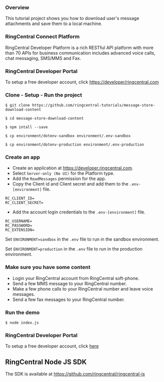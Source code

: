 ### Overview
This tutorial project shows you how to download user's message attachments and save them to a local machine.

### RingCentral Connect Platform
RingCentral Developer Platform is a rich RESTful API platform with more than 70 APIs for business communication includes advanced voice calls, chat messaging, SMS/MMS and Fax.

### RingCentral Developer Portal
To setup a free developer account, click [https://developer/ringcentral.com](here)

### Clone - Setup - Run the project
```
$ git clone https://github.com/ringcentral-tutorials/message-store-download-content

$ cd message-store-download-content

$ npm intall --save

$ cp environment/dotenv-sandbox environment/.env-sandbox

$ cp environment/dotenv-production environment/.env-production
```

### Create an app
* Create an application at https://developer.ringcentral.com.
* Select `Server-only (No UI)` for the Platform type.
* Add the `ReadMessages` permission for the app.
* Copy the Client id and Client secret and add them to the `.env-[environment]` file.
```
RC_CLIENT_ID=
RC_CLIENT_SECRET=
```
* Add the account login credentials to the `.env-[environment]` file.
```
RC_USERNAME=
RC_PASSWORD=
RC_EXTENSION=
```

Set `ENVIRONMENT=sandbox` in the `.env` file to run in the sandbox environment.

Set `ENVIRONMENT=production` in the `.env` file to run in the production environment.

### Make sure you have some content
* Login your RingCentral account from RingCentral soft-phone.
* Send a few MMS message to your RingCentral number.
* Make a few phone calls to your RingCentral number and leave voice messages.
* Send a few fax messages to your RingCentral number.

### Run the demo
```
$ node index.js
```

### RingCentral Developer Portal
To setup a free developer account, click [here](https://developer/ringcentral.com)

## RingCentral Node JS SDK
The SDK is available at https://github.com/ringcentral/ringcentral-js

